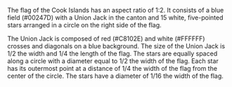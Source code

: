 The flag of the Cook Islands has an aspect ratio of 1:2. It consists of a blue field (#00247D) with a Union Jack in the canton and 15 white, five-pointed stars arranged in a circle on the right side of the flag.

The Union Jack is composed of red (#C8102E) and white (#FFFFFF) crosses and diagonals on a blue background. The size of the Union Jack is 1/2 the width and 1/4 the length of the flag. The stars are equally spaced along a circle with a diameter equal to 1/2 the width of the flag. Each star has its outermost point at a distance of 1/4 the width of the flag from the center of the circle. The stars have a diameter of 1/16 the width of the flag.